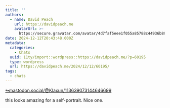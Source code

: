 ```yaml
---
title: ''
authors:
  - name: David Peach
    url: https://davidpeach.me
    avatarUrl: >-
      https://secure.gravatar.com/avatar/4d7faf5eee1f055a85788c44936b8995eaab6dfb004e7854ec747ccb272e91ee?s=96&d=mm&r=g
date: 2024-12-12T20:43:48.000Z
metadata:
  categories:
    - Chats
  uuid: 11ty/import::wordpress::https://davidpeach.me/?p=60195
  type: wordpress
  url: https://davidpeach.me/2024/12/12/60195/
tags:
  - chats
---
```

[↬mastodon.social/@Klaxun/113639073144646699](https://mastodon.social/@Klaxun/113639073144646699 "This post is a response to the referenced content.")

this looks amazing for a self-portrait. Nice one.